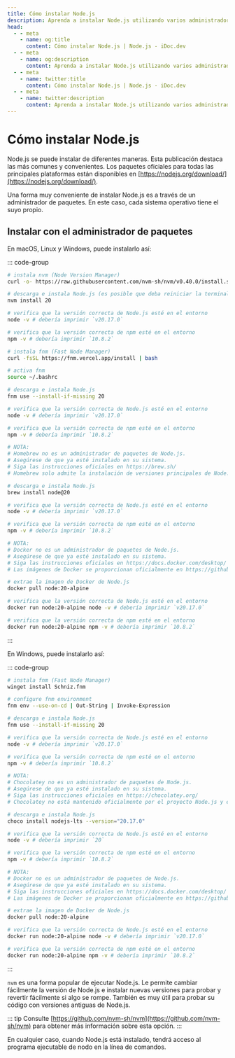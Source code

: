 ```yaml
---
title: Cómo instalar Node.js
description: Aprenda a instalar Node.js utilizando varios administradores de paquetes y métodos, incluyendo nvm, fnm, Homebrew, Docker y más.
head:
  - - meta
    - name: og:title
      content: Cómo instalar Node.js | Node.js - iDoc.dev
  - - meta
    - name: og:description
      content: Aprenda a instalar Node.js utilizando varios administradores de paquetes y métodos, incluyendo nvm, fnm, Homebrew, Docker y más.
  - - meta
    - name: twitter:title
      content: Cómo instalar Node.js | Node.js - iDoc.dev
  - - meta
    - name: twitter:description
      content: Aprenda a instalar Node.js utilizando varios administradores de paquetes y métodos, incluyendo nvm, fnm, Homebrew, Docker y más.
---
```



# Cómo instalar Node.js

Node.js se puede instalar de diferentes maneras. Esta publicación destaca las más comunes y convenientes. Los paquetes oficiales para todas las principales plataformas están disponibles en [https://nodejs.org/download/](https://nodejs.org/download/).

Una forma muy conveniente de instalar Node.js es a través de un administrador de paquetes. En este caso, cada sistema operativo tiene el suyo propio.
## Instalar con el administrador de paquetes

En macOS, Linux y Windows, puede instalarlo así:

::: code-group
```bash [nvm]
# instala nvm (Node Version Manager)
curl -o- https://raw.githubusercontent.com/nvm-sh/nvm/v0.40.0/install.sh | bash

# descarga e instala Node.js (es posible que deba reiniciar la terminal)
nvm install 20

# verifica que la versión correcta de Node.js esté en el entorno
node -v # debería imprimir `v20.17.0`

# verifica que la versión correcta de npm esté en el entorno
npm -v # debería imprimir `10.8.2`
```
```bash [fnm]
# instala fnm (Fast Node Manager)
curl -fsSL https://fnm.vercel.app/install | bash

# activa fnm
source ~/.bashrc

# descarga e instala Node.js
fnm use --install-if-missing 20

# verifica que la versión correcta de Node.js esté en el entorno
node -v # debería imprimir `v20.17.0`

# verifica que la versión correcta de npm esté en el entorno
npm -v # debería imprimir `10.8.2`
```
```bash [Brew]
# NOTA:
# Homebrew no es un administrador de paquetes de Node.js.
# Asegúrese de que ya esté instalado en su sistema.
# Siga las instrucciones oficiales en https://brew.sh/
# Homebrew solo admite la instalación de versiones principales de Node.js y es posible que no admita la última versión de Node.js de la línea de lanzamiento 20.

# descarga e instala Node.js
brew install node@20

# verifica que la versión correcta de Node.js esté en el entorno
node -v # debería imprimir `v20.17.0`

# verifica que la versión correcta de npm esté en el entorno
npm -v # debería imprimir `10.8.2`
```
```bash [Docker]
# NOTA:
# Docker no es un administrador de paquetes de Node.js.
# Asegúrese de que ya esté instalado en su sistema.
# Siga las instrucciones oficiales en https://docs.docker.com/desktop/
# Las imágenes de Docker se proporcionan oficialmente en https://github.com/nodejs/docker-node/

# extrae la imagen de Docker de Node.js
docker pull node:20-alpine

# verifica que la versión correcta de Node.js esté en el entorno
docker run node:20-alpine node -v # debería imprimir `v20.17.0`

# verifica que la versión correcta de npm esté en el entorno
docker run node:20-alpine npm -v # debería imprimir `10.8.2`
```
:::

En Windows, puede instalarlo así:

::: code-group
```bash [fnm]
# instala fnm (Fast Node Manager)
winget install Schniz.fnm

# configure fnm environment
fnm env --use-on-cd | Out-String | Invoke-Expression

# descarga e instala Node.js
fnm use --install-if-missing 20

# verifica que la versión correcta de Node.js esté en el entorno
node -v # debería imprimir `v20.17.0`

# verifica que la versión correcta de npm esté en el entorno
npm -v # debería imprimir `10.8.2`
```
```bash [Chocolatey]
# NOTA:
# Chocolatey no es un administrador de paquetes de Node.js.
# Asegúrese de que ya esté instalado en su sistema.
# Siga las instrucciones oficiales en https://chocolatey.org/
# Chocolatey no está mantenido oficialmente por el proyecto Node.js y es posible que no sea compatible con la versión v20.17.0 de Node.js

# descarga e instala Node.js
choco install nodejs-lts --version="20.17.0"

# verifica que la versión correcta de Node.js esté en el entorno
node -v # debería imprimir `20`

# verifica que la versión correcta de npm esté en el entorno
npm -v # debería imprimir `10.8.2`
```
```bash [Docker]
# NOTA:
# Docker no es un administrador de paquetes de Node.js.
# Asegúrese de que ya esté instalado en su sistema.
# Siga las instrucciones oficiales en https://docs.docker.com/desktop/
# Las imágenes de Docker se proporcionan oficialmente en https://github.com/nodejs/docker-node/

# extrae la imagen de Docker de Node.js
docker pull node:20-alpine

# verifica que la versión correcta de Node.js esté en el entorno
docker run node:20-alpine node -v # debería imprimir `v20.17.0`

# verifica que la versión correcta de npm esté en el entorno
docker run node:20-alpine npm -v # debería imprimir `10.8.2`
```
:::

`nvm` es una forma popular de ejecutar Node.js. Le permite cambiar fácilmente la versión de Node.js e instalar nuevas versiones para probar y revertir fácilmente si algo se rompe. También es muy útil para probar su código con versiones antiguas de Node.js.

::: tip
Consulte [https://github.com/nvm-sh/nvm](https://github.com/nvm-sh/nvm) para obtener más información sobre esta opción.
:::

En cualquier caso, cuando Node.js está instalado, tendrá acceso al programa ejecutable de nodo en la línea de comandos.

